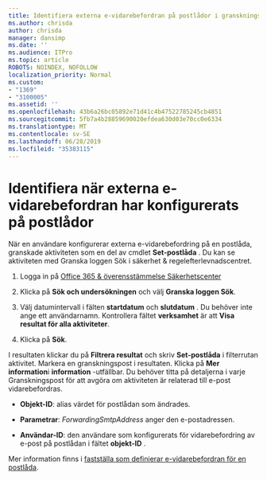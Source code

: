 ```yaml
---
title: Identifiera externa e-vidarebefordran på postlådor i granskningsloggar
ms.author: chrisda
author: chrisda
manager: dansimp
ms.date: ''
ms.audience: ITPro
ms.topic: article
ROBOTS: NOINDEX, NOFOLLOW
localization_priority: Normal
ms.custom:
- "1369"
- "3100005"
ms.assetid: ''
ms.openlocfilehash: 43b6a26bc05892e71d41c4b47522785245cb4851
ms.sourcegitcommit: 5fb7a4b28859690020efdea630d03e70cc0e6334
ms.translationtype: MT
ms.contentlocale: sv-SE
ms.lasthandoff: 06/28/2019
ms.locfileid: "35383115"
---
```

# <a name="identify-when-external-email-forwarding-is-configured-on-mailboxes"></a>Identifiera när externa e-vidarebefordran har konfigurerats på postlådor

När en användare konfigurerar externa e-vidarebefordring på en postlåda, granskade aktiviteten som en del av cmdlet **Set-postlåda** . Du kan se aktiviteten med Granska loggen Sök i säkerhet & regelefterlevnadscentret.

1. Logga in på [Office 365 & överensstämmelse Säkerhetscenter](https://protection.office.com/)

2. Klicka på **Sök och undersökningen** och välj **Granska loggen Sök**.

3. Välj datumintervall i fälten **startdatum** och **slutdatum** . Du behöver inte ange ett användarnamn. Kontrollera fältet **verksamhet** är att **Visa resultat för alla aktiviteter**.

4. Klicka på **Sök**.

I resultaten klickar du på **Filtrera resultat** och skriv **Set-postlåda** i filterrutan aktivitet. Markera en granskningspost i resultaten. Klicka på **Mer information**i **information** -utfällbar. Du behöver titta på detaljerna i varje Granskningspost för att avgöra om aktiviteten är relaterad till e-post vidarebefordras.

- **Objekt-ID**: alias värdet för postlådan som ändrades.

- **Parametrar**: _ForwardingSmtpAddress_ anger den e-postadressen.

- **Användar-ID**: den användare som konfigurerats för vidarebefordring av e-post på postlådan i fältet **objekt-ID** .

Mer information finns i [fastställa som definierar e-vidarebefordran för en postlåda](https://docs.microsoft.com/office365/securitycompliance/auditing-troubleshooting-scenarios#determining-who-set-up-email-forwarding-for-a-mailbox).
